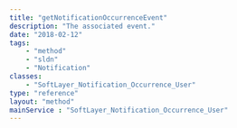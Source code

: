 ```yaml
---
title: "getNotificationOccurrenceEvent"
description: "The associated event."
date: "2018-02-12"
tags:
    - "method"
    - "sldn"
    - "Notification"
classes:
    - "SoftLayer_Notification_Occurrence_User"
type: "reference"
layout: "method"
mainService : "SoftLayer_Notification_Occurrence_User"
---
```

